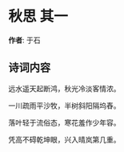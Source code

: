 # 秋思  其一

**作者**: 于石

## 诗词内容

远水遥天起断鸿，秋光冷淡客情浓。

一川疏雨平沙牧，半树斜阳隔坞舂。

落叶轻于流俗态，寒花羞作少年容。

凭高不碍乾坤眼，兴入晴岚第几重。


